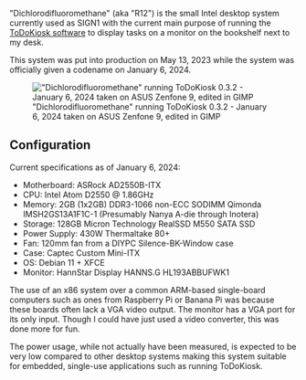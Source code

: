 "Dichlorodifluoromethane" (aka "R12") is the small Intel desktop system currently used as SIGN1 with the current main purpose of running the [ToDoKiosk software](../todokiosk) to display tasks on a monitor on the bookshelf next to my desk.

This system was put into production on May 13, 2023 while the system was officially given a codename on January 6, 2024.

<figure>
    <img src="/static/projects/r12_todokiosk.webp" alt="&quot;Dichlorodifluoromethane&quot; running ToDoKiosk 0.3.2 - January 6, 2024 taken on ASUS Zenfone 9, edited in GIMP">
    <figcaption>"Dichlorodifluoromethane" running ToDoKiosk 0.3.2 - January 6, 2024 taken on ASUS Zenfone 9, edited in GIMP</figcaption>
</figure>

## Configuration
Current specifications as of January 6, 2024:

- Motherboard: ASRock AD2550B-ITX
- CPU: Intel Atom D2550 @ 1.86GHz
- Memory: 2GB (1x2GB) DDR3-1066 non-ECC SODIMM Qimonda IMSH2GS13A1F1C-1 (Presumably Nanya A-die through Inotera)
- Storage: 128GB Micron Technology RealSSD M550 SATA SSD
- Power Supply: 430W Thermaltake 80+
- Fan: 120mm fan from a DIYPC Silence-BK-Window case
- Case: Captec Custom Mini-ITX
- OS: Debian 11 + XFCE
- Monitor: HannStar Display HANNS.G HL193ABBUFWK1


The use of an x86 system over a common ARM-based single-board computers such as ones from Raspberry Pi or Banana Pi was because these boards often lack a VGA video output. The monitor has a VGA port for its only input. Though I could have just used a video converter, this was done more for fun.

The power usage, while not actually have been measured, is expected to be very low compared to other desktop systems making this system suitable for embedded, single-use applications such as running ToDoKiosk.